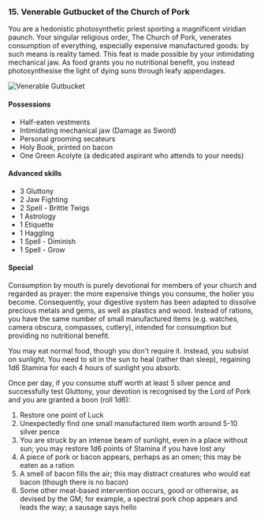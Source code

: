 ### 15. Venerable Gutbucket of the Church of Pork

You are a hedonistic photosynthetic priest sporting a magnificent viridian paunch. Your singular religious order, The Church of Pork, venerates consumption of everything, especially expensive manufactured goods: by such means is reality tamed. This feat is made possible by your intimidating mechanical jaw. As food grants you no nutritional benefit, you instead photosynthesise the light of dying suns through leafy appendages.

<img class="float-right" title="Venerable Gutbucket" src="./images/venerable_gutbucket.png">

#### Possessions

* Half-eaten vestments
* Intimidating mechanical jaw (Damage as Sword)
* Personal grooming secateurs
* Holy Book, printed on bacon
* One Green Acolyte (a dedicated aspirant who attends to your needs)

#### Advanced skills

* 3 Gluttony
* 2 Jaw Fighting
* 2 Spell - Brittle Twigs
* 1 Astrology
* 1 Etiquette
* 1 Haggling
* 1 Spell - Diminish
* 1 Spell - Grow

#### Special

Consumption by mouth is purely devotional for members of your church and regarded as prayer: the more expensive things you consume, the holier you become. Consequently, your digestive system has been adapted to dissolve precious metals and gems, as well as plastics and wood. Instead of rations, you have the same number of small manufactured items (e.g. watches, camera obscura, compasses, cutlery), intended for consumption but providing no nutritional benefit.

You may eat normal food, though you don't require it. Instead, you subsist on sunlight. You need to sit in the sun to heal (rather than sleep), regaining 1d6 Stamina for each 4 hours of sunlight you absorb.

Once per day, if you consume stuff worth at least 5 silver pence and successfully test Gluttony, your devotion is recognised by the Lord of Pork and you are granted a boon (roll 1d6):

1. Restore one point of Luck
2. Unexpectedly find one small manufactured item worth around 5-10 silver pence
3. You are struck by an intense beam of sunlight, even in a place without sun; you may restore 1d6 points of Stamina if you have lost any
4. A piece of pork or bacon appears, perhaps as an omen; this may be eaten as a ration
5. A smell of bacon fills the air; this may distract creatures who would eat bacon (though there is no bacon)
6. Some other meat-based intervention occurs, good or otherwise, as devised by the GM; for example, a spectral pork chop appears and leads the way; a sausage says hello
